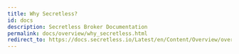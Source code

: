 ```yaml
---
title: Why Secretless?
id: docs
description: Secretless Broker Documentation
permalink: docs/overview/why_secretless.html
redirect_to: https://docs.secretless.io/Latest/en/Content/Overview/overview.htm
---
```

